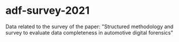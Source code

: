 # adf-survey-2021
Data related to the survey of the paper: "Structured methodology and survey to evaluate data completeness in automotive digital forensics"
